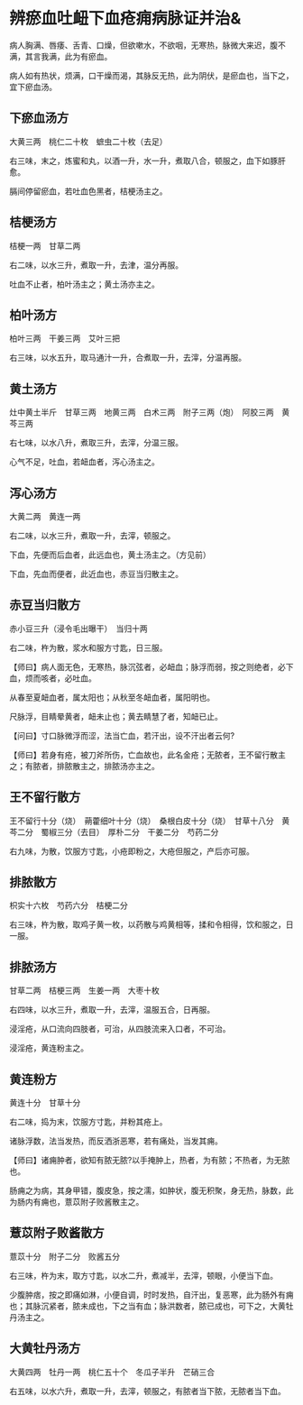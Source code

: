 # 辨瘀血吐衄下血疮痈病脉证并治&



病人胸满、唇痿、舌青、口燥，但欲嗽水，不欲咽，无寒热，脉微大来迟，腹不满，其言我满，此为有瘀血。

病人如有热状，烦满，口干燥而渴，其脉反无热，此为阴伏，是瘀血也，当下之，宜下瘀血汤。

## 下瘀血汤方

大黄三两　桃仁二十枚　蟅虫二十枚（去足）

右三味，末之，炼蜜和丸，以酒一升，水一升，煮取八合，顿服之，血下如豚肝愈。

膈间停留瘀血，若吐血色黑者，桔梗汤主之。

## 桔梗汤方

桔梗一两　甘草二两

右二味，以水三升，煮取一升，去津，温分再服。

吐血不止者，柏叶汤主之；黄土汤亦主之。

## 柏叶汤方

柏叶三两　干姜三两　艾叶三把

右三味，以水五升，取马通汁一升，合煮取一升，去滓，分温再服。

## 黄土汤方

灶中黄土半斤　甘草三两　地黄三两　白术三两　附子三两（炮）　阿胶三两　黄芩三两

右七味，以水八升，煮取三升，去滓，分温三服。

心气不足，吐血，若衄血者，泻心汤主之。

## 泻心汤方

大黄二两　黄连一两

右二味，以水三升，煮取一升，去滓，顿服之。

下血，先便而后血者，此远血也，黄土汤主之。（方见前）

下血，先血而便者，此近血也，赤豆当归散主之。

## 赤豆当归散方

赤小豆三升（浸令毛出曝干）　当归十两

右二味，杵为散，浆水和服方寸匙，日三服。

【师曰】病人面无色，无寒热，脉沉弦者，必衄血；脉浮而弱，按之则绝者，必下血，烦而咳者，必吐血。

从春至夏衄血者，属太阳也；从秋至冬衄血者，属阳明也。

尺脉浮，目睛晕黄者，衄未止也；黄去睛慧了者，知衄已止。

【问曰】寸口脉微浮而涩，法当亡血，若汗出，设不汗出者云何?

【师曰】若身有疮，被刀斧所伤，亡血故也，此名金疮；无脓者，王不留行散主之；有脓者，排脓散主之，排脓汤亦主之。

## 王不留行散方

王不留行十分（烧）　蒴藿细叶十分（烧）　桑根白皮十分（烧）　甘草十八分　黄芩二分　蜀椒三分（去目）　厚朴二分　干姜二分　芍药二分

右九味，为散，饮服方寸匙，小疮即粉之，大疮但服之，产后亦可服。

## 排脓散方

枳实十六枚　芍药六分　桔梗二分

右三味，杵为散，取鸡子黄一枚，以药散与鸡黄相等，揉和令相得，饮和服之，日一服。

## 排脓汤方

甘草二两　桔梗三两　生姜一两　大枣十枚

右四味，以水三升，煮取一升，去滓，温服五合，日再服。

浸淫疮，从口流向四肢者，可治，从四肢流来入口者，不可治。

浸淫疮，黄连粉主之。

## 黄连粉方

黄连十分　甘草十分

右二味，捣为末，饮服方寸匙，并粉其疮上。

诸脉浮数，法当发热，而反洒浙恶寒，若有痛处，当发其痈。

【师曰】诸痈肿者，欲知有脓无脓?以手掩肿上，热者，为有脓；不热者，为无脓也。

肠痈之为病，其身甲错，腹皮急，按之濡，如肿状，腹无积聚，身无热，脉数，此为肠内有痈也，薏苡附子败酱散主之。

## 薏苡附子败酱散方

薏苡十分　附子二分　败酱五分

右三味，杵为末，取方寸匙，以水二升，煮减半，去滓，顿眼，小便当下血。

少腹肿痞，按之即痛如淋，小便自调，时时发热，自汗出，复恶寒，此为肠外有痈也；其脉沉紧者，脓未成也，下之当有血；脉洪数者，脓已成也，可下之，大黄牡丹汤主之。

## 大黄牡丹汤方

大黄四两　牡丹一两　桃仁五十个　冬瓜子半升　芒硝三合

右五味，以水六升，煮取一升，去滓，顿服之，有脓者当下脓，无脓者当下血。